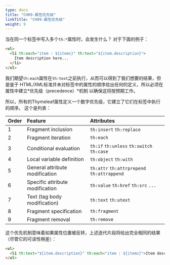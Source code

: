 ```yaml
---
type: docs
title: "CH09-属性优先级"
linkTitle: "CH09-属性优先级"
weight: 9
---
```


当在同一个标签中写入多个`th:*`属性时，会发生什么？ 对于下面的例子：

```html
<ul>
  <li th:each="item : ${items}" th:text="${item.description}">
    Item description here...   
  </li>
</ul>
```

我们期望`th:each`属性在`th:text`之前执行，从而可以得到了我们想要的结果，但是鉴于 HTML/XML标准并未对标签中的属性的顺序给出任何的定义，所以必须在属性中建立*优先级（precedence）*机制 以确保这将按预期工作。

所以，所有的Thymeleaf属性定义一个数字优先级，它建立了它们在标签中执行的顺序。 这个是列表：

| Order | Feature                         | Attributes                                 |
| :---- | :------------------------------ | :----------------------------------------- |
| 1     | Fragment inclusion              | `th:insert` `th:replace`                   |
| 2     | Fragment iteration              | `th:each`                                  |
| 3     | Conditional evaluation          | `th:if` `th:unless` `th:switch` `th:case`  |
| 4     | Local variable definition       | `th:object` `th:with`                      |
| 5     | General attribute modification  | `th:attr` `th:attrprepend` `th:attrappend` |
| 6     | Specific attribute modification | `th:value` `th:href` `th:src` `...`        |
| 7     | Text (tag body modification)    | `th:text` `th:utext`                       |
| 8     | Fragment specification          | `th:fragment`                              |
| 9     | Fragment removal                | `th:remove`                                |

这个优先机制意味着如果属性位置被反转，上述迭代片段将给出完全相同的结果（尽管它的可读性稍差）：

```html
<ul>
  <li th:text="${item.description}" th:each="item : ${items}">Item description here...</li>
</ul>
```

